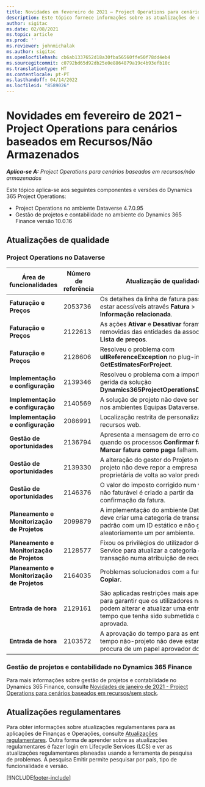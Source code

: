 ```yaml
---
title: Novidades em fevereiro de 2021 – Project Operations para cenários baseados em Recursos/Não Armazenados
description: Este tópico fornece informações sobre as atualizações de qualidade disponíveis na versão de fevereiro de 2021 do Project Operations para cenários baseados em Recursos/Não Armazenados.
author: sigitac
ms.date: 02/08/2021
ms.topic: article
ms.prod: ''
ms.reviewer: johnmichalak
ms.author: sigitac
ms.openlocfilehash: cb6ab1337652d18a30fba56560ffe50f78dd4eb4
ms.sourcegitcommit: c0792bd65d92db25e0e8864879a19c4b93efb10c
ms.translationtype: HT
ms.contentlocale: pt-PT
ms.lasthandoff: 04/14/2022
ms.locfileid: "8589026"
---
```

# <a name="whats-new-february-2021---project-operations-for-resourcenon-stocked-based-scenarios"></a>Novidades em fevereiro de 2021 – Project Operations para cenários baseados em Recursos/Não Armazenados

_**Aplica-se A:** Project Operations para cenários baseados em recursos/não armazenados_

Este tópico aplica-se aos seguintes componentes e versões do Dynamics 365 Project Operations:

- Project Operations no ambiente Dataverse 4.7.0.95
- Gestão de projetos e contabilidade no ambiente do Dynamics 365 Finance versão 10.0.16 

## <a name="quality-updates"></a>Atualizações de qualidade

### <a name="project-operations-on-dataverse"></a>Project Operations no Dataverse

| **Área de funcionalidades** | **Número de referência** | **Atualização de qualidade** |
| --- | --- | --- |
| **Faturação e Preços** | 2053736 | Os detalhes da linha de fatura passam a estar acessíveis através **Fatura** > **Informação relacionada**. |
| **Faturação e Preços** | 2122613 | As ações **Ativar** e **Desativar** foram removidas das entidades da associação **Lista de preços**. |
| **Faturação e Preços** | 2128606 | Resolveu o problema com **ullReferenceException** no plug-in **GetEstimatesForProject**. |
| **Implementação e configuração** | 2139346 | Resolveu o problema com a importação não gerida da solução **Dynamics365ProjectOperationsDualWrite**. |
| **Implementação e configuração** | 2140569 | A solução de projeto não deve ser instalada nos ambientes Equipas Dataverse. |
| **Implementação e configuração** | 2086991 | Localização restrita de personalização de recursos web. |
| **Gestão de oportunidades** | 2136794 | Apresenta a mensagem de erro correta quando os processos **Confirmar fatura** ou **Marcar fatura como paga** falham. |
| **Gestão de oportunidades** | 2139330 | A alteração do gestor do Projeto num projeto não deve repor a empresa proprietária de volta ao valor predefinido. |
| **Gestão de oportunidades** | 2146376 | O valor do imposto corrigido num valor real não faturável é criado a partir da confirmação da fatura. |
| **Planeamento e Monitorização de Projetos** | 2099879 | A implementação do ambiente Dataverse deve criar uma categoria de transação padrão com um ID estático e não gerar aleatoriamente um por ambiente. |
| **Planeamento e Monitorização de Projetos** | 2128577 | Fixou os privilégios do utilizador do Project Service para atualizar a categoria de transação numa atribuição de recursos. |
| **Planeamento e Monitorização de Projetos** | 2164035 | Problemas solucionados com a função **Copiar**. |
| **Entrada de hora** | 2129161 | São aplicadas restrições mais apertadas para garantir que os utilizadores não podem alterar e atualizar uma entrada de tempo que tenha sido submetida ou aprovada. |
| **Entrada de hora** | 2103572 | A aprovação do tempo para as entradas no tempo não-projeto não deve estar à procura de um papel aprovador do projeto. |

### <a name="project-management-and-accounting-in-dynamics-365-finance"></a>Gestão de projetos e contabilidade no Dynamics 365 Finance 

Para mais informações sobre gestão de projetos e contabilidade no Dynamics 365 Finance, consulte [Novidades de janeiro de 2021 - Project Operations para cenários baseados em recursos/sem stock](whats-new-jan-2021-resource-based.md).


## <a name="regulatory-updates"></a>Atualizações regulamentares

Para obter informações sobre atualizações regulamentares para as aplicações de Finanças e Operações, consulte [Atualizações regulamentares](/dynamics365/finance/localizations/regulatory-updates). Outra forma de aprender sobre as atualizações regulamentares é fazer login em Lifecycle Services (LCS) e ver as atualizações regulamentares planeadas usando a ferramenta de pesquisa de problemas. A pesquisa Emitir permite pesquisar por país, tipo de funcionalidade e versão.


[!INCLUDE[footer-include](../includes/footer-banner.md)]